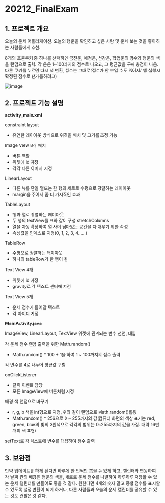 # 20212_FinalExam



**1. 프로젝트 개요**
-
오늘의 운세 어플리케이션.
오늘의 행운을 확인하고 싶은 사람 및 운세 보는 것을 좋아하는 사람들에게 추천.

8개의 포츈쿠키 중 하나를 선택하면 금전운, 애정운, 건강운, 학업운의 점수와 행운의 색을 랜덤으로 출력.
각 운은 1~100까지의 점수로 나오고, 그 평균값을 구해 총점이 나옴.
다른 쿠키를 누르면 다시 색 변환, 점수는 그대로(점수가 안 보일 수도 있어서/ 앱 실행시 확정된 점수로 판가름하려고)

![image](https://user-images.githubusercontent.com/96118986/146298969-90a8201c-810e-4548-b519-27dc6a9b9b40.png)



**2. 프로젝트 기능 설명**
-
**activity_main.xml**

constraint layout
- 유연한 레이아웃 방식으로 위젯을 배치 및 크기를 조정 가능

Image View 8개 배치
- 버튼 역할
- 위젯에 id 지정
- 각각 다른 이미지 지정

LinearLayout
- 다른 뷰를 단일 열또는 한 행의 세로로 수평으로 정렬하는 레이아웃
- margin을 주어서 좀 더 가시적인 효과

TableLayout
- 행과 열로 정렬하는 레이아웃
- 두 행의 textView를 표와 같이 구성
stretchColumns
- 열을 자동 확장하여 열 사이 남아있는 공간을 다 채우기 위한 속성
- 속성값을 인덱스로 지정(0, 1, 2, 3, 4......)

TableRow
- 수평으로 정렬하는 래이아웃
- 하나의 tableRow가 한 행이 됨

Text View 4개
- 위젯에 id 지정
- gravity로 각 텍스트 센터에 지정

Text View 5개
- 운세 점수가 들어갈 텍스트
- 각 아이디 지정


**MainActivity.java**

ImageView, LinearLayout, TextView 위젯에 관계되는 변수 선언, 대입

각 운세 점수 랜덤 출력을 위한 Math.random()
- Math.random() * 100 + 1을 하여 1 ~ 100까지의 점수 출력

각 변수를 4로 나누어 평균값 구함

onClickListener
- 클릭 이벤트 담당
- 모든 ImageView에 버튼처럼 지정

배경 색 랜덤으로 바꾸기
- r, g, b 색을 int형으로 지정, 위와 같이 랜덤으로 Math.random()활용
- Math.random() * 256으로 0 ~ 255까지의 값(컴퓨터 화면의 색상 표기는 red, green, blue의 빛의 3원색으로 각각의 범위는 0~255까지의 값을 가짐. 대략 16만개의 색 표현)

setText로 각 텍스트에 변수를 대입하여 점수 출력


**3. 보완점**
-
만약 업데이트를 하게 된다면 하루에 한 번씩만 뽑을 수 있게 하고, 캘린더와 연동하여 각 날짜 칸의 배경은 행운의 색을, 세로로 운세 점수를 나열하여 하루하루 저장할 수 있는 운세 캘린더를 만들어도 좋을 것 같다. 원한다면 4개의 숫자 말고 종합 점수를 표시할 수 있도록 설정 변환이 되게 하거나, 다른 사람들과 오늘의 운세 캘린더를 공유할 수 있는 것도 괜찮은 것 같다.

